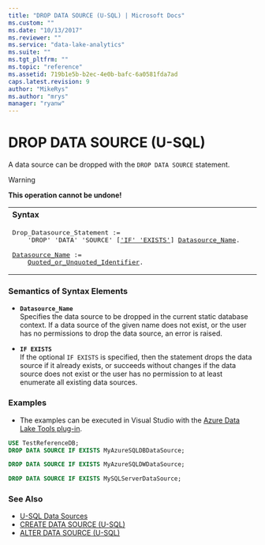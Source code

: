 ```yaml
---
title: "DROP DATA SOURCE (U-SQL) | Microsoft Docs"
ms.custom: ""
ms.date: "10/13/2017"
ms.reviewer: ""
ms.service: "data-lake-analytics"
ms.suite: ""
ms.tgt_pltfrm: ""
ms.topic: "reference"
ms.assetid: 719b1e5b-b2ec-4e0b-bafc-6a0581fda7ad
caps.latest.revision: 9
author: "MikeRys"
ms.author: "mrys"
manager: "ryanw"
---
```

# DROP DATA SOURCE (U-SQL)
A data source can be dropped with the `DROP DATA SOURCE` statement.  
  
> [!WARNING]
> **This operation cannot be undone!**

<table><th align="left">Syntax</th><tr><td><pre>
Drop_Datasource_Statement :=                                                                             
    'DROP' 'DATA' 'SOURCE' [<a href="#IE">'IF' 'EXISTS'</a>] <a href="#dsrc_name">Datasource_Name</a>.<br />
<a href="#dsrc_name">Datasource_Name</a> := 
    <a href="u-sql-identifiers.md">Quoted_or_Unquoted_Identifier</a>.
</pre></td></tr></table> 
  
### Semantics of Syntax Elements  
-   <a name="dsrc_name"></a>**`Datasource_Name`**   
Specifies the data source to be dropped in the current static database context. If a data source of the given name does not exist, or the user has no permissions to drop the data source, an error is raised.  
  
-   <a name="IE"></a>**`IF EXISTS`**   
If the optional `IF EXISTS` is specified, then the statement drops the data source if it already exists, or succeeds without changes if the data source does not exist or the user has no permission to at least enumerate all existing data sources.  
  
### Examples
- The examples can be executed in Visual Studio with the [Azure Data Lake Tools plug-in](https://www.microsoft.com/download/details.aspx?id=49504).  

```sql
USE TestReferenceDB;
DROP DATA SOURCE IF EXISTS MyAzureSQLDBDataSource;

DROP DATA SOURCE IF EXISTS MyAzureSQLDWDataSource;

DROP DATA SOURCE IF EXISTS MySQLServerDataSource;
```

### See Also
* [U-SQL Data Sources](u-sql-data-sources.md)  
* [CREATE DATA SOURCE (U-SQL)](create-data-source-u-sql.md)  
* [ALTER DATA SOURCE (U-SQL)](alter-data-source-u-sql.md)  

